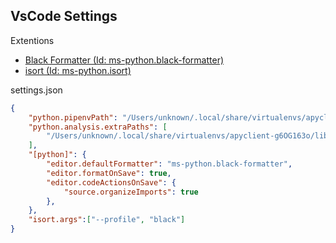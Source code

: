 
## VsCode Settings

Extentions
- [Black Formatter (Id: ms-python.black-formatter)](https://marketplace.visualstudio.com/items?itemName=ms-python.black-formatter)
- [isort (Id: ms-python.isort)](https://marketplace.visualstudio.com/items?itemName=ms-python.isort)

settings.json
```json
{
    "python.pipenvPath": "/Users/unknown/.local/share/virtualenvs/apyclient-g6OG163o/bin/python",
    "python.analysis.extraPaths": [
        "/Users/unknown/.local/share/virtualenvs/apyclient-g6OG163o/lib/python3.11/site-packages"
    ],
    "[python]": {
        "editor.defaultFormatter": "ms-python.black-formatter",
        "editor.formatOnSave": true,
        "editor.codeActionsOnSave": {
            "source.organizeImports": true
        },
    },
    "isort.args":["--profile", "black"]
}
```


